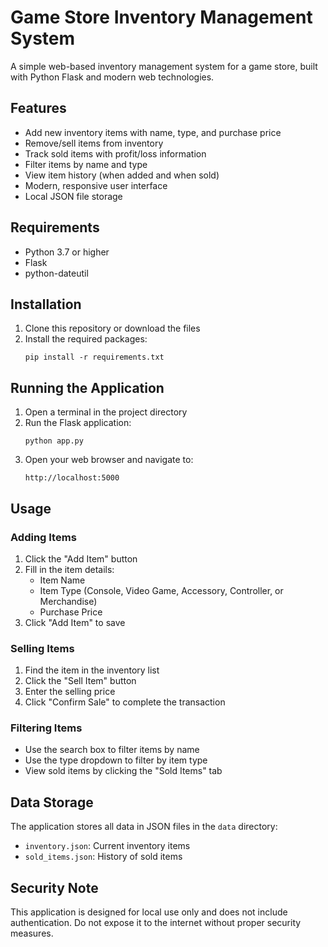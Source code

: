 # Game Store Inventory Management System

A simple web-based inventory management system for a game store, built with Python Flask and modern web technologies.

## Features

- Add new inventory items with name, type, and purchase price
- Remove/sell items from inventory
- Track sold items with profit/loss information
- Filter items by name and type
- View item history (when added and when sold)
- Modern, responsive user interface
- Local JSON file storage

## Requirements

- Python 3.7 or higher
- Flask
- python-dateutil

## Installation

1. Clone this repository or download the files
2. Install the required packages:
   ```
   pip install -r requirements.txt
   ```

## Running the Application

1. Open a terminal in the project directory
2. Run the Flask application:
   ```
   python app.py
   ```
3. Open your web browser and navigate to:
   ```
   http://localhost:5000
   ```

## Usage

### Adding Items
1. Click the "Add Item" button
2. Fill in the item details:
   - Item Name
   - Item Type (Console, Video Game, Accessory, Controller, or Merchandise)
   - Purchase Price
3. Click "Add Item" to save

### Selling Items
1. Find the item in the inventory list
2. Click the "Sell Item" button
3. Enter the selling price
4. Click "Confirm Sale" to complete the transaction

### Filtering Items
- Use the search box to filter items by name
- Use the type dropdown to filter by item type
- View sold items by clicking the "Sold Items" tab

## Data Storage

The application stores all data in JSON files in the `data` directory:
- `inventory.json`: Current inventory items
- `sold_items.json`: History of sold items

## Security Note

This application is designed for local use only and does not include authentication. Do not expose it to the internet without proper security measures. 